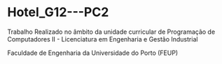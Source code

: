 # Hotel_G12---PC2

Trabalho Realizado no âmbito da unidade curricular de Programação de Computadores II - Licenciatura em Engenharia e Gestão Industrial

Faculdade de Engenharia da Universidade do Porto (FEUP)
